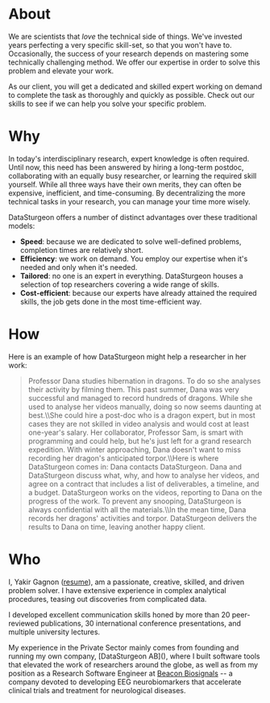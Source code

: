 # About

We are scientists that _love_ the technical side of things. We've invested years perfecting a very specific skill-set, so that you won't have to. Occasionally, the success of your research depends on mastering some technically challenging method. We offer our expertise in order to solve this problem and elevate your work. 

As our client, you will get a dedicated and skilled expert working on demand to complete the task as thoroughly and quickly as possible. Check out our skills to see if we can help you solve your specific problem.  


# Why

In today's interdisciplinary research, expert knowledge is often required. Until now, this need has been answered by hiring a long-term postdoc, collaborating with an equally busy researcher, or learning the required skill yourself. While all three ways have their own merits, they can often be expensive, inefficient, and time-consuming. By decentralizing the more technical tasks in your research, you can manage your time more wisely.  

DataSturgeon offers a number of distinct advantages over these traditional models:

* **Speed**: because we are dedicated to solve well-defined problems, completion times are relatively short.
* **Efficiency**: we work on demand. You employ our expertise when it's needed and only when it's needed.
* **Tailored**: no one is an expert in everything. DataSturgeon houses a selection of top researchers covering a wide range of skills.
* **Cost-efficient**: because our experts have already attained the required skills, the job gets done in the most time-efficient way.

# How

Here is an example of how DataSturgeon might help a researcher in her work:

> Professor Dana studies hibernation in dragons. To do so she analyses their activity by filming them. This past summer, Dana was very successful and managed to record hundreds of dragons. While she used to analyse her videos manually, doing so now seems daunting at best.\\\\She could hire a post-doc who is a dragon expert, but in most cases they are not skilled in video analysis and would cost at least one-year's salary. Her collaborator, Professor Sam, is smart with programming and could help, but he's just left for a grand research expedition. With winter approaching, Dana doesn't want to miss recording her dragon's anticipated torpor.\\\\Here is where DataSturgeon comes in: Dana contacts DataSturgeon. Dana and DataSturgeon discuss what, why, and how to analyse her videos, and agree on a contract that includes a list of deliverables, a timeline, and a budget. DataSturgeon works on the videos, reporting to Dana on the progress of the work. To prevent any snooping, DataSturgeon is always confidential with all the materials.\\\\In the mean time, Dana records her dragons' activities and torpor. DataSturgeon delivers the results to Dana on time, leaving another happy client.

# Who

I, Yakir Gagnon ([resume](pages/resume/index.html)), am a passionate, creative, skilled, and driven problem solver. I have extensive experience in complex analytical procedures, teasing out discoveries from complicated data. 

I developed excellent communication skills honed by more than 20 peer-reviewed publications, 30 international conference presentations, and multiple university lectures. 

My experience in the Private Sector mainly comes from founding and running my own company, [DataSturgeon AB](\), where I built software tools that elevated the work of researchers around the globe, as well as from my position as a Research Software Engineer at [Beacon Biosignals](https://beacon.bio/) -- a company devoted to developing EEG neurobiomarkers that accelerate clinical trials and treatment for neurological diseases.


